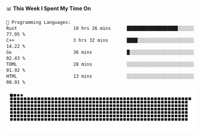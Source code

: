 <!--START_SECTION:waka-->
📊 **This Week I Spent My Time On** 

```text
💬 Programming Languages: 
Rust                     19 hrs 26 mins      ███████████████████░░░░░░   77.95 % 
C++                      3 hrs 32 mins       ████░░░░░░░░░░░░░░░░░░░░░   14.22 % 
Go                       36 mins             █░░░░░░░░░░░░░░░░░░░░░░░░   02.43 % 
TOML                     28 mins             ░░░░░░░░░░░░░░░░░░░░░░░░░   01.92 % 
HTML                     13 mins             ░░░░░░░░░░░░░░░░░░░░░░░░░   00.91 % 
```


<!--END_SECTION:waka-->

<picture>
  <source media="(prefers-color-scheme: dark)" srcset="https://raw.githubusercontent.com/fuwx295/fuwx295/output/github-contribution-grid-snake-dark.svg">
  <source media="(prefers-color-scheme: light)" srcset="https://raw.githubusercontent.com/fuwx295/fuwx295/output/github-contribution-grid-snake.svg">
  <img alt="github contribution grid snake animation" src="https://raw.githubusercontent.com/fuwx295/fuwx295/output/github-contribution-grid-snake.svg">
</picture>
